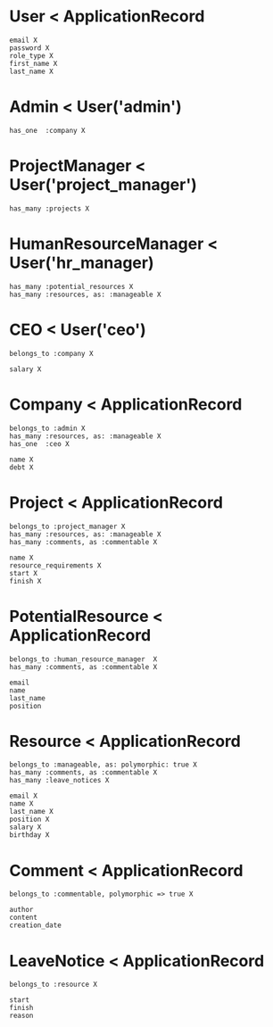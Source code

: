 # User < ApplicationRecord
    email X
    password X
    role_type X
    first_name X
    last_name X

# Admin < User('admin')
    has_one  :company X

# ProjectManager < User('project_manager')
    has_many :projects X

# HumanResourceManager < User('hr_manager)
    has_many :potential_resources X
    has_many :resources, as: :manageable X

# CEO < User('ceo')
    belongs_to :company X
    
    salary X

# Company < ApplicationRecord
    belongs_to :admin X
    has_many :resources, as: :manageable X
    has_one  :ceo X

    name X
    debt X
    
# Project < ApplicationRecord
    belongs_to :project_manager X
    has_many :resources, as: :manageable X
    has_many :comments, as :commentable X

    name X
    resource_requirements X
    start X
    finish X

# PotentialResource < ApplicationRecord
    belongs_to :human_resource_manager  X
    has_many :comments, as :commentable X

    email 
    name
    last_name
    position

    

# Resource < ApplicationRecord
    belongs_to :manageable, as: polymorphic: true X
    has_many :comments, as :commentable X
    has_many :leave_notices X

    email X
    name X
    last_name X
    position X
    salary X
    birthday X

# Comment < ApplicationRecord
    belongs_to :commentable, polymorphic => true X

    author
    content
    creation_date

# LeaveNotice < ApplicationRecord
    belongs_to :resource X

    start
    finish
    reason





